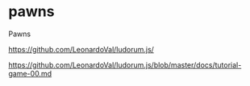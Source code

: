 # pawns
Pawns

https://github.com/LeonardoVal/ludorum.js/

https://github.com/LeonardoVal/ludorum.js/blob/master/docs/tutorial-game-00.md

